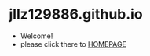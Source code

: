 # jllz129886.github.io
- Welcome! 
- please click there to [HOMEPAGE](https://jllz129886.github.io/index.html)
